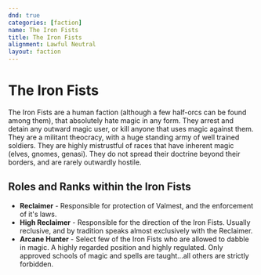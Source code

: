 ```yaml
---
dnd: true
categories: [faction]
name: The Iron Fists
title: The Iron Fists
alignment: Lawful Neutral
layout: faction
---
```


# The Iron Fists
The Iron Fists are a human faction (although a few half-orcs can be found among them), that absolutely hate magic in any form.  They arrest and detain any outward magic user, or kill anyone that uses magic against them.  They are a militant theocracy, with a huge standing army of well trained soldiers.  They are highly mistrustful of races that have inherent magic (elves, gnomes, genasi).  They do not spread their doctrine beyond their borders, and are rarely outwardly hostile.

## Roles and Ranks within the Iron Fists
* **Reclaimer** - Responsible for protection of Valmest, and the enforcement of it's laws.
* **High Reclaimer** - Responsible for the direction of the Iron Fists. Usually reclusive, and by tradition speaks almost exclusively with the Reclaimer.
* **Arcane Hunter** - Select few of the Iron Fists who are allowed to dabble in magic.  A highly regarded position and highly regulated.  Only approved schools of magic and spells are taught...all others are strictly forbidden.
